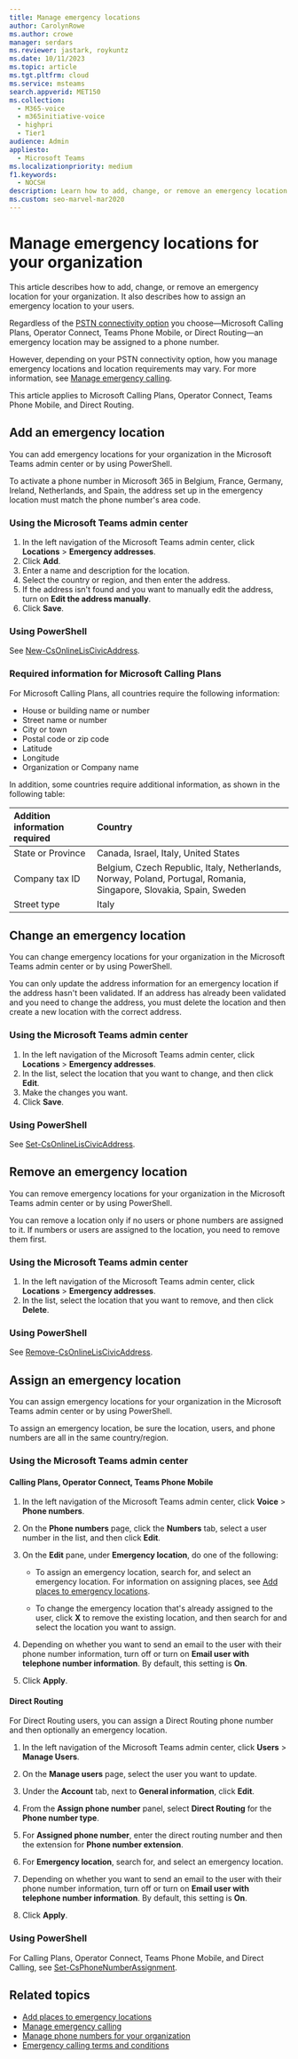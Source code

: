 ```yaml
---
title: Manage emergency locations
author: CarolynRowe
ms.author: crowe
manager: serdars
ms.reviewer: jastark, roykuntz
ms.date: 10/11/2023
ms.topic: article
ms.tgt.pltfrm: cloud
ms.service: msteams
search.appverid: MET150
ms.collection: 
  - M365-voice
  - m365initiative-voice
  - highpri
  - Tier1
audience: Admin
appliesto: 
  - Microsoft Teams
ms.localizationpriority: medium
f1.keywords: 
  - NOCSH
description: Learn how to add, change, or remove an emergency location for your organization and how to assign a location to your users.
ms.custom: seo-marvel-mar2020
---
```


# Manage emergency locations for your organization

This article describes how to add, change, or remove an emergency location for your organization. It also describes how to assign an emergency location to your users.

Regardless of the [PSTN connectivity option](pstn-connectivity.md) you choose&mdash;Microsoft Calling Plans, Operator Connect, Teams Phone Mobile, or Direct Routing&mdash;an emergency location may be assigned to a phone number.

However, depending on your PSTN connectivity option, how you manage emergency locations and location requirements may vary. For more information, see [Manage emergency calling](what-are-emergency-locations-addresses-and-call-routing.md).

This article applies to Microsoft Calling Plans, Operator Connect, Teams Phone Mobile, and Direct Routing.
  
## Add an emergency location

You can add emergency locations for your organization in the Microsoft Teams admin center or by using PowerShell.

To activate a phone number in Microsoft 365 in Belgium, France, Germany, Ireland, Netherlands, and Spain, the address set up in the emergency location must match the phone number's area code.

### Using the Microsoft Teams admin center

1. In the left navigation of the Microsoft Teams admin center, click **Locations** > **Emergency addresses**.
1. Click **Add**.
1. Enter a name and description for the location.
1. Select the country or region, and then enter the address.
1. If the address isn't found and you want to manually edit the address, turn on **Edit the address manually**.
1. Click **Save**.

### Using PowerShell

See [New-CsOnlineLisCivicAddress](/powershell/module/teams/new-csonlineliscivicaddress).

### Required information for Microsoft Calling Plans

For Microsoft Calling Plans, all countries require the following information:

- House or building name or number 
- Street name or number
- City or town
- Postal code or zip code
- Latitude
- Longitude
- Organization or Company name

In addition, some countries require additional information, as shown in the following table:

| Addition information required | Country |
| :------------|:-------|
| State or Province | Canada, Israel, Italy, United States |
| Company tax ID | Belgium, Czech Republic, Italy, Netherlands, Norway, Poland, Portugal, Romania, Singapore, Slovakia, Spain, Sweden |
| Street type | Italy |



## Change an emergency location

You can change emergency locations for your organization in the Microsoft Teams admin center or by using PowerShell.

You can only update the address information for an emergency location if the address hasn't been validated. If an address has already been validated and you need to change the address, you must delete the location and then create a new location with the correct address.

### Using the Microsoft Teams admin center

1. In the left navigation of the Microsoft Teams admin center, click **Locations** > **Emergency addresses**.
2. In the list, select the location that you want to change, and then click **Edit**.
3. Make the changes you want.
4. Click **Save**.

### Using PowerShell

See [Set-CsOnlineLisCivicAddress](/powershell/module/teams/set-csonlineliscivicaddress).

## Remove an emergency location

You can remove emergency locations for your organization in the Microsoft Teams admin center or by using PowerShell.

You can remove a location only if no users or phone numbers are assigned to it. If numbers or users are assigned to the location, you need to remove them first.

### Using the Microsoft Teams admin center

1. In the left navigation of the Microsoft Teams admin center, click **Locations** > **Emergency addresses**.
2. In the list, select the location that you want to remove, and then click **Delete**.

### Using PowerShell

See [Remove-CsOnlineLisCivicAddress](/powershell/module/teams/remove-csonlineliscivicaddress).

## Assign an emergency location

You can assign emergency locations for your organization in the Microsoft Teams admin center or by using PowerShell.

To assign an emergency location, be sure the location, users, and phone numbers are all in the same country/region.

### Using the Microsoft Teams admin center

#### Calling Plans, Operator Connect, Teams Phone Mobile

1. In the left navigation of the Microsoft Teams admin center, click **Voice** > **Phone numbers**.

1. On the **Phone numbers** page, click the **Numbers** tab, select a user number in the list, and then click **Edit**.

1. On the **Edit** pane, under **Emergency location**, do one of the following:

   - To assign an emergency location, search for, and select an emergency location. For information on assigning places, see [Add places to emergency locations](add-change-remove-emergency-location-organization.md).

   - To change the emergency location that's already assigned to the user, click **X** to remove the existing location, and then search for and select the location you want to assign.

1. Depending on whether you want to send an email to the user with their phone number information, turn off or turn on **Email user with telephone number information**. By default, this setting is **On**.

1. Click **Apply**.

#### Direct Routing

For Direct Routing users, you can assign a Direct Routing phone number and then optionally an emergency location.

1. In the left navigation of the Microsoft Teams admin center, click **Users** > **Manage Users**.

1. On the **Manage users** page, select the user you want to update.

1. Under the **Account** tab, next to **General information**, click **Edit**.

1. From the **Assign phone number** panel, select **Direct Routing** for the **Phone number type**.

1. For **Assigned phone number**, enter the direct routing number and then the extension for **Phone number extension**.

1. For **Emergency location**, search for, and select an emergency location.

1. Depending on whether you want to send an email to the user with their phone number information, turn off or turn on **Email user with telephone number information**. By default, this setting is **On**.

1. Click **Apply**.

### Using PowerShell

For Calling Plans, Operator Connect, Teams Phone Mobile, and Direct Calling, see [Set-CsPhoneNumberAssignment](/powershell/module/teams/set-csphonenumberassignment).

## Related topics

- [Add places to emergency locations](add-change-remove-emergency-place-organization.md)
- [Manage emergency calling](what-are-emergency-locations-addresses-and-call-routing.md)
- [Manage phone numbers for your organization](/microsoftteams/manage-phone-numbers-for-your-organization)
- [Emergency calling terms and conditions](./emergency-calling-terms-and-conditions.md)
